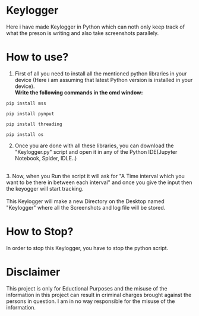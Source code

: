 # Keylogger
Here i have made Keylogger in Python which can noth only keep track of what the preson is writing and also take screenshots parallely.

# How to use?
1. First of all you need to install all the mentioned python libraries in your device (Here i am assuming that latest Python version is installed in your device).
<br/><b>Write the following commands in the cmd window:</b>

```
pip install mss
```

```
pip install pynput
```


```
pip install threading
```


```
pip install os
```

2. Once you are done with all these libraries, you can download the "Keylogger.py" script and open it in any of the Python IDE(Jupyter Notebook, Spider, IDLE..)
<br/>
3. Now, when you Run the script it will ask for "A Time interval which you want to be there in between each interval" and once you give the input then the keyogger will start tracking.
<br/>
<br />
This Keylogger will make a new Directory on the Desktop named "Keylogger" where all the Screenshots and log file will be stored.

# How to Stop?
In order to stop this Keylogger, you have to stop the python script. 


# Disclaimer
This project is only for Eductional Purposes and the misuse of the information in this project can result in criminal charges brought against the persons in question.
I am in no way responsible for the misuse of the information.
